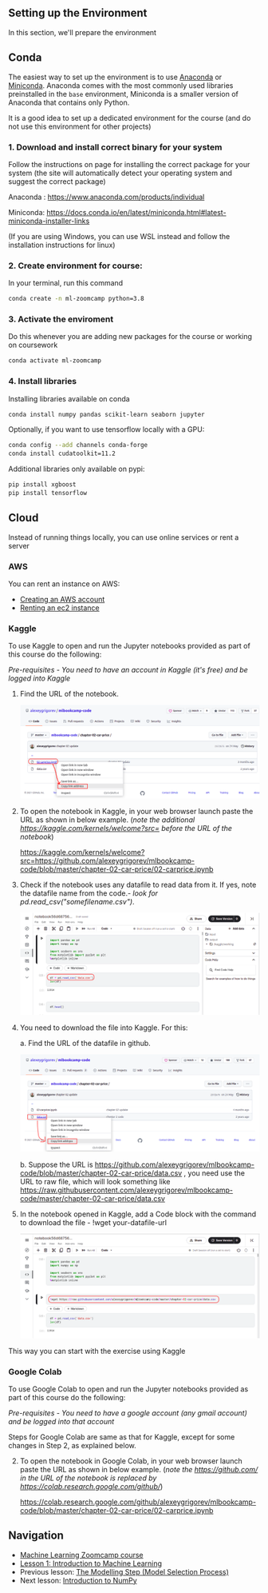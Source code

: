 ##  Setting up the Environment

In this section, we'll prepare the environment

## Conda

The easiest way to set up the environment is to use [Anaconda](https://www.anaconda.com/products/individual) or [Miniconda](https://docs.conda.io/en/latest/miniconda.html). Anaconda comes with the most commonly used libraries preinstalled in the `base` environment, Miniconda is a smaller version of Anaconda that contains only Python. 

It is a good idea to set up a dedicated environment for the course (and do not use this environment for other projects)

### 1. Download and install correct binary for your system

Follow the instructions on page for installing the correct package for your system (the site will automatically detect your operating system and suggest the correct package)

Anaconda : https://www.anaconda.com/products/individual

Miniconda: https://docs.conda.io/en/latest/miniconda.html#latest-miniconda-installer-links

(If you are using Windows, you can use WSL instead and follow the installation instructions for linux)


### 2. Create environment for course:
In your terminal, run this command

```bash
conda create -n ml-zoomcamp python=3.8
```

### 3. Activate the enviroment
Do this whenever you are adding new packages for the course or working on coursework

```bash
conda activate ml-zoomcamp
```

### 4. Install libraries

Installing libraries available on conda

```bash
conda install numpy pandas scikit-learn seaborn jupyter
```

Optionally, if you want to use tensorflow locally with a GPU:

```bash
conda config --add channels conda-forge
conda install cudatoolkit=11.2
```

Additional libraries only available on pypi:

```bash
pip install xgboost 
pip install tensorflow
```

## Cloud

Instead of running things locally, you can use online services or rent a server 

### AWS 

You can rent an instance on AWS:

* [Creating an AWS account](https://mlbookcamp.com/article/aws)
* [Renting an ec2 instance](https://mlbookcamp.com/article/aws-ec2)

### Kaggle

To use Kaggle to open and run the Jupyter notebooks provided as part of this course do the following:

*Pre-requisites - You need to have an account in Kaggle (it's free) and be logged into Kaggle*

1. Find the URL of the notebook. 
   
   ![See this example](images/sample-jupyter-notebook.png)
   
2. To open the notebook in Kaggle, in your web browser launch paste the URL as shown in below example. (*note the additional https://kaggle.com/kernels/welcome?src= before the URL of the notebook*)

   https://kaggle.com/kernels/welcome?src=https://github.com/alexeygrigorev/mlbookcamp-code/blob/master/chapter-02-car-price/02-carprice.ipynb
  
3. Check if the notebook uses any datafile to read data from it. If yes, note the datafile name from the code.- *look for pd.read_csv("somefilename.csv")*. 
   
   ![See this example](images/sample-code.png)
   
4. You need to download the file into Kaggle. For this:

   a. Find the URL of the datafile in github. 
   
   ![See this example](images/sample-data-file.png)
   
   b. Suppose the URL is https://github.com/alexeygrigorev/mlbookcamp-code/blob/master/chapter-02-car-price/data.csv , you need use the URL to raw file, which will look something like https://raw.githubusercontent.com/alexeygrigorev/mlbookcamp-code/master/chapter-02-car-price/data.csv
   
5. In the notebook opened in Kaggle, add a Code block with the command to download the file - !wget your-datafile-url 

   ![See this example](images/add-code-for-datafile-download.png)
   
This way you can start with the exercise using Kaggle

### Google Colab

To use Google Colab to open and run the Jupyter notebooks provided as part of this course do the following:

*Pre-requisites - You need to have a google account (any gmail account) and be logged into that account*

Steps for Google Colab are same as that for Kaggle, except for some changes in Step 2, as explained below.

2. To open the notebook in Google Colab, in your web browser launch paste the URL as shown in below example. (*note the https://github.com/ in the URL of the notebook is replaced by https://colab.research.google.com/github/*)

   https://colab.research.google.com/github/alexeygrigorev/mlbookcamp-code/blob/master/chapter-02-car-price/02-carprice.ipynb

## Navigation

* [Machine Learning Zoomcamp course](../)
* [Lesson 1: Introduction to Machine Learning](README.md)
* Previous lesson: [The Modelling Step (Model Selection Process)](05-model-selection.md)
* Next lesson: [Introduction to NumPy](07-numpy.md)
